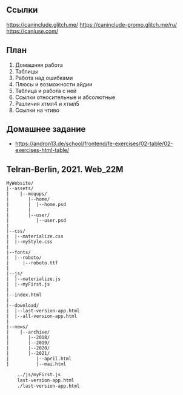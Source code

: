 ## Ссылки

https://caninclude.glitch.me/
https://caninclude-promo.glitch.me/ru/
https://caniuse.com/

## План

1. Домашняя работа
2. Таблицы
3. Работа над ошибками
4. Плюсы и возможности айдии
5. Таблица и работа с ней
6. Ссылки относительные и абсолютные
7. Различия хтмл4 и хтмл5
8. Ссылки на чтиво

## Домашнее задание

- https://andron13.de/school/frontend/fe-exercises/02-table/02-exercises-html-table/


## Telran-Berlin, 2021. Web_22М

```
MyWebsite/
|--assets/
|    |--moqups/
|       |--home/
|       |  |--home.psd
|       |
|       |--user/
|          |--user.psd
|
|--css/
|  |--materialize.css
|  |--myStyle.css
|
|--fonts/
|  |--roboto/
|     |--roboto.ttf
|
|--js/
|  |--materialize.js
|  |--myFirst.js
|
|--index.html
|
|--download/
|  |--last-version-app.html
|  |--all-version-app.html
|
|--news/
|    |--archive/
|       |--2018/
|       |--2019/
|       |--2020/
|       |--2021/
|          |--april.html
|          |--mai.html
```


```bash
    ../js/myFirst.js
    last-version-app.html
    ./last-version-app.html
```




